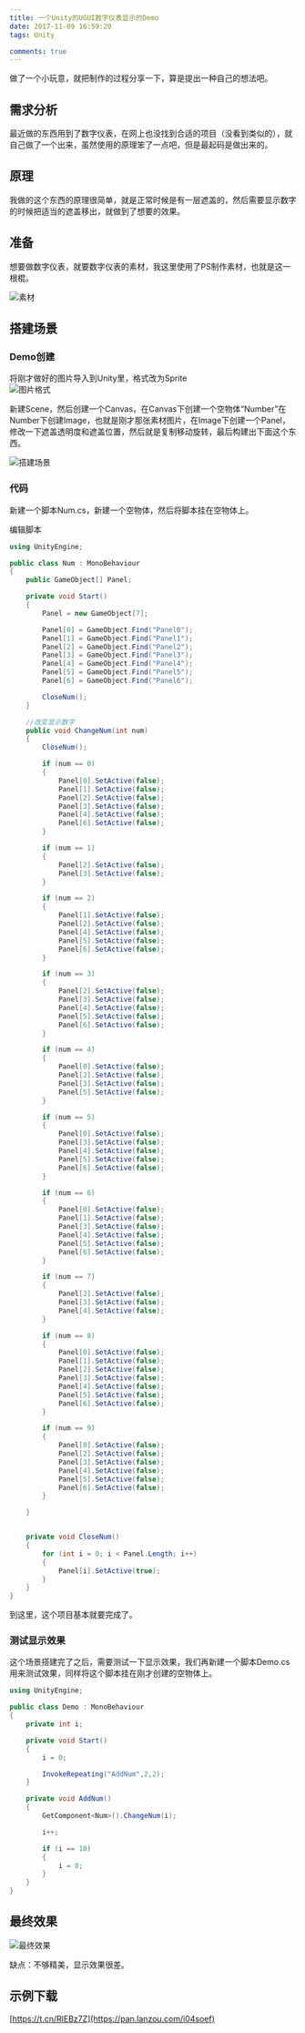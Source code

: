 ```yaml
---
title: 一个Unity的UGUI数字仪表显示的Demo
date: 2017-11-09 16:59:20
tags: Unity

comments: true
---
```


做了一个小玩意，就把制作的过程分享一下，算是提出一种自己的想法吧。

<!-- more -->

## 需求分析

最近做的东西用到了数字仪表，在网上也没找到合适的项目（没看到类似的），就自己做了一个出来，虽然使用的原理笨了一点吧，但是最起码是做出来的。

## 原理

我做的这个东西的原理很简单，就是正常时候是有一层遮盖的，然后需要显示数字的时候把适当的遮盖移出，就做到了想要的效果。

## 准备

想要做数字仪表，就要数字仪表的素材，我这里使用了PS制作素材，也就是这一根棍。

![素材](https://ooo.0o0.ooo/2017/11/09/5a0421487a976.png)


## 搭建场景

### Demo创建

将刚才做好的图片导入到Unity里，格式改为Sprite  
![图片格式](https://i.loli.net/2017/11/09/5a0431312e704.png)

新建Scene，然后创建一个Canvas，在Canvas下创建一个空物体“Number”在Number下创建Image，也就是刚才那张素材图片，在Image下创建一个Panel，修改一下遮盖透明度和遮盖位置，然后就是复制移动旋转，最后构建出下面这个东西。

![搭建场景](https://i.loli.net/2017/11/09/5a0433bc0cf4f.png)

### 代码

新建一个脚本Num.cs，新建一个空物体，然后将脚本挂在空物体上。

编辑脚本

```cs
using UnityEngine;

public class Num : MonoBehaviour
{
    public GameObject[] Panel;

    private void Start()
    {
        Panel = new GameObject[7];

        Panel[0] = GameObject.Find("Panel0");
        Panel[1] = GameObject.Find("Panel1");
        Panel[2] = GameObject.Find("Panel2");
        Panel[3] = GameObject.Find("Panel3");
        Panel[4] = GameObject.Find("Panel4");
        Panel[5] = GameObject.Find("Panel5");
        Panel[6] = GameObject.Find("Panel6");

        CloseNum();
    }

    //改变显示数字
    public void ChangeNum(int num)
    {
        CloseNum();

        if (num == 0)
        {
            Panel[0].SetActive(false);
            Panel[1].SetActive(false);
            Panel[2].SetActive(false);
            Panel[3].SetActive(false);
            Panel[4].SetActive(false);
            Panel[6].SetActive(false);
        }

        if (num == 1)
        {
            Panel[2].SetActive(false);
            Panel[3].SetActive(false);
        }

        if (num == 2)
        {
            Panel[1].SetActive(false);
            Panel[2].SetActive(false);
            Panel[4].SetActive(false);
            Panel[5].SetActive(false);
            Panel[6].SetActive(false);
        }

        if (num == 3)
        {
            Panel[2].SetActive(false);
            Panel[3].SetActive(false);
            Panel[4].SetActive(false);
            Panel[5].SetActive(false);
            Panel[6].SetActive(false);
        }

        if (num == 4)
        {
            Panel[0].SetActive(false);
            Panel[2].SetActive(false);
            Panel[3].SetActive(false);
            Panel[5].SetActive(false);
        }

        if (num == 5)
        {
            Panel[0].SetActive(false);
            Panel[3].SetActive(false);
            Panel[4].SetActive(false);
            Panel[5].SetActive(false);
            Panel[6].SetActive(false);
        }

        if (num == 6)
        {
            Panel[0].SetActive(false);
            Panel[1].SetActive(false);
            Panel[3].SetActive(false);
            Panel[4].SetActive(false);
            Panel[5].SetActive(false);
            Panel[6].SetActive(false);
        }

        if (num == 7)
        {
            Panel[2].SetActive(false);
            Panel[3].SetActive(false);
            Panel[4].SetActive(false);
        }

        if (num == 8)
        {
            Panel[0].SetActive(false);
            Panel[1].SetActive(false);
            Panel[2].SetActive(false);
            Panel[3].SetActive(false);
            Panel[4].SetActive(false);
            Panel[5].SetActive(false);
            Panel[6].SetActive(false);
        }

        if (num == 9)
        {
            Panel[0].SetActive(false);
            Panel[2].SetActive(false);
            Panel[3].SetActive(false);
            Panel[4].SetActive(false);
            Panel[5].SetActive(false);
            Panel[6].SetActive(false);
        }

    }


    private void CloseNum()
    {
        for (int i = 0; i < Panel.Length; i++)
        {
            Panel[i].SetActive(true);
        }
    }
}

```

到这里，这个项目基本就要完成了。

### 测试显示效果

这个场景搭建完了之后，需要测试一下显示效果，我们再新建一个脚本Demo.cs用来测试效果，同样将这个脚本挂在刚才创建的空物体上。

```cs
using UnityEngine;

public class Demo : MonoBehaviour
{
    private int i;

    private void Start()
    {
        i = 0;

        InvokeRepeating("AddNum",2,2);
    }

    private void AddNum()
    {
        GetComponent<Num>().ChangeNum(i);

        i++;

        if (i == 10)
        {
            i = 0;
        }
    }
}

```


## 最终效果

![最终效果](https://i.loli.net/2017/11/09/5a043bde0413f.gif)

缺点：不够精美，显示效果很差。

## 示例下载


[https://t.cn/RlEBz7Z](https://pan.lanzou.com/i04soef)